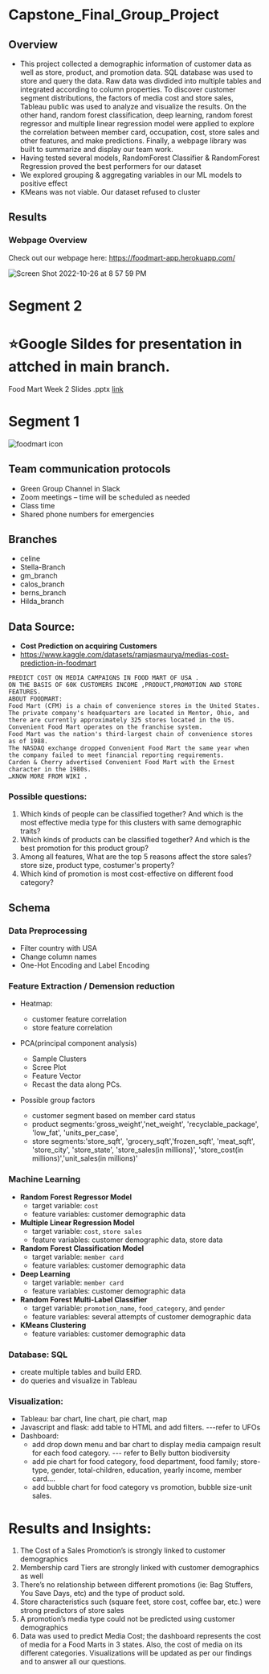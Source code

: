 
# Capstone_Final_Group_Project
## Overview

- This project collected a demographic information of customer data as well as store, product, and promotion data. SQL database was used to store and query the data. Raw data was divdided into multiple tables and integrated according to column properties. To discover customer segment distributions, the factors of media cost and store sales, Tableau public was used to analyze and visualize the results. On the other hand, random forest classification, deep learning, random forest regressor and multiple linear regression model were applied to explore the correlation between member card, occupation, cost, store sales and other features, and make predictions. Finally, a webpage library was built to summarize and display our team work.
- Having tested several models, RandomForest Classifier & RandomForest Regression proved  the best performers for our dataset
- We explored grouping & aggregating  variables in our ML models to positive effect
- KMeans was not viable. Our dataset refused to cluster

## Results 
### Webpage Overview
Check out our webpage here: https://foodmart-app.herokuapp.com/

![Screen Shot 2022-10-26 at 8 57 59 PM](https://user-images.githubusercontent.com/105877888/198187933-bb480342-e652-44e2-a57f-c01362aeab78.png)



# Segment 2

# :star:Google Sildes for presentation in attched in main branch.                                                       
Food Mart Week 2 Slides .pptx [link](https://docs.google.com/presentation/d/1UI_9pxgMfpl1RURKctoKzbRbYXUVpgZSbE6YeuhFWNs/edit#slide=id.g16f1dbc7249_5_0)

# Segment 1


![foodmart icon](https://user-images.githubusercontent.com/105877888/194212188-13bd50bd-f078-464c-8bbe-8e88598a0667.jpeg)

## Team communication protocols
- Green Group Channel in Slack
- Zoom meetings – time will be scheduled as needed
- Class time
-  Shared phone numbers for emergencies

## Branches
-	celine
-	Stella-Branch
-	gm_branch
-	calos_branch
-	berns_branch
-	Hilda_branch

## Data Source:
  - **Cost Prediction on acquiring Customers**
  - https://www.kaggle.com/datasets/ramjasmaurya/medias-cost-prediction-in-foodmart

  ```
  PREDICT COST ON MEDIA CAMPAIGNS IN FOOD MART OF USA .
  ON THE BASIS OF 60K CUSTOMERS INCOME ,PRODUCT,PROMOTION AND STORE FEATURES.
  ABOUT FOODMART:
  Food Mart (CFM) is a chain of convenience stores in the United States. The private company's headquarters are located in Mentor, Ohio, and there are currently approximately 325 stores located in the US. Convenient Food Mart operates on the franchise system.
  Food Mart was the nation's third-largest chain of convenience stores as of 1988.
  The NASDAQ exchange dropped Convenient Food Mart the same year when the company failed to meet financial reporting requirements.
  Carden & Cherry advertised Convenient Food Mart with the Ernest character in the 1980s.
  …KNOW MORE FROM WIKI .
  ```


### Possible questions:
  1. Which kinds of people can be classified together? And which is the most effective media type for this clusters with same demographic traits?
  2. Which kinds of products can be classified together? And which is the best promotion for this product group?
  3. Among all features, What are the top 5 reasons affect the store sales? store size, product type, costumer's property?
  4. Which kind of promotion is most cost-effective on different food category?


## Schema

### Data Preprocessing
  - Filter country with USA
  - Change column names
  - One-Hot Encoding and Label Encoding

###  Feature Extraction / Demension reduction
  - Heatmap:
    - customer feature correlation
    - store feature correlation 
    
  - PCA(principal component analysis)
    - Sample Clusters 
    - Scree Plot 
    - Feature Vector 
    - Recast the data along PCs. 

  - Possible group factors 
    - customer segment based on member card status
    - product segments:'gross_weight','net_weight', 'recyclable_package', 'low_fat', 'units_per_case',
    - store segments:'store_sqft', 'grocery_sqft','frozen_sqft', 'meat_sqft', 'store_city', 'store_state', 'store_sales(in millions)', 'store_cost(in millions)','unit_sales(in millions)'
  
### Machine Learning
- **Random Forest Regressor Model** 
  - target variable: `cost`
  - feature variables: customer demographic data
- **Multiple Linear Regression Model** 
  - target variable: `cost`, `store sales`
  - feature variables: customer demographic data, store data
- **Random Forest Classification Model**
  - target variable: `member card`
  - feature variables: customer demographic data
- **Deep Learning** 
  - target variable: `member card`
  - feature variables: customer demographic data
- **Random Forest Multi-Label Classifier**  
  - target variable: `promotion_name`, `food_category`, and `gender`
  - feature variables: several attempts of customer demographic data
- **KMeans Clustering**
  - feature variables: customer demographic data


### Database: SQL 
  - create multiple tables and build ERD.
  - do queries and visualize in Tableau
  
### Visualization: 
  - Tableau: bar chart, line chart, pie chart, map
  - Javascript and flask: add table to HTML and add filters. ---refer to UFOs
  - Dashboard: 
    - add drop down menu and bar chart to display media campaign result for each food category. --- refer to Belly button biodiversity
    - add pie chart for food category, food department, food family; store-type, gender, total-children, education, yearly income, member card....
    - add bubble chart for food category vs promotion, bubble size-unit sales. 


# Results and Insights:
1.  The Cost of a Sales Promotion’s is strongly linked to customer demographics
2.  Membership card Tiers are strongly linked with customer demographics as well
3.  There’s no relationship between different promotions (ie: Bag Stuffers, You Save Days, etc) and the type of product sold. 
4.  Store characteristics such  (square feet, store cost, coffee bar, etc.) were strong predictors of store sales
5.  A promotion’s media type could not be predicted using customer demographics
6.  Data was used to predict Media Cost; the dashboard represents the cost of media for a Food Marts in 3 states.  Also, the cost of media on its different categories.  Visualizations will be updated as per our findings and to answer all our questions.

